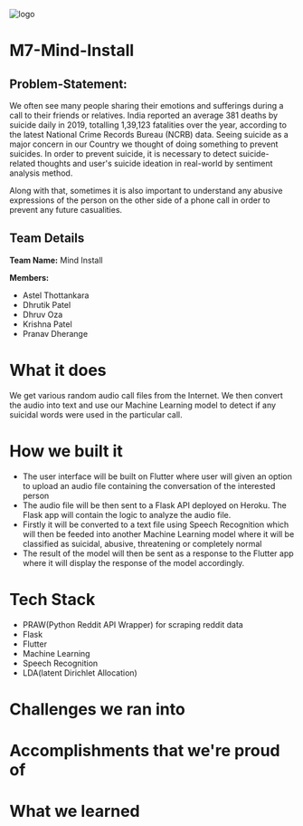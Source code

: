 ![logo](https://user-images.githubusercontent.com/58757868/107145728-804dd880-6969-11eb-86db-ec7a0c236a7f.png)

# M7-Mind-Install

## Problem-Statement:
We often see many people sharing their emotions and sufferings during a call to their friends or relatives. India reported an average 381 deaths by suicide daily in 2019, totalling 1,39,123 fatalities over the year, according to the latest National Crime Records Bureau (NCRB) data. Seeing suicide as a major concern in our Country we thought of doing something to prevent suicides. In order to prevent suicide, it is necessary to detect suicide-related thoughts and user's suicide ideation in real-world by sentiment analysis method.

Along with that, sometimes it is also important to understand any abusive expressions of the person on the other side of a phone call in order to prevent any future casualities.

## Team Details 
**Team Name:** Mind Install

**Members:**

 - Astel Thottankara 
 - Dhrutik Patel
 - Dhruv Oza
 - Krishna Patel
 - Pranav Dherange
 

# What it does
We get various random audio call files from the Internet. We then convert the audio into text and use our Machine Learning model to detect if any suicidal words were used in the particular call.


# How we built it

- The user interface will be built on Flutter where user will given an option to upload an audio file containing the conversation of the interested person
- The audio file will be then sent to a Flask API deployed on Heroku. The Flask app will contain the logic to analyze the audio file.
- Firstly it will be converted to a text file using Speech Recognition which will then be feeded into another Machine Learning model where it will be classified as suicidal, abusive, threatening or completely normal
- The result of the model will then be sent as a response to the Flutter app where it will display the response of the model accordingly.


# Tech Stack

- PRAW(Python Reddit API Wrapper) for scraping reddit data
- Flask
- Flutter
- Machine Learning
- Speech Recognition
- LDA(latent Dirichlet Allocation)


# Challenges we ran into


# Accomplishments that we're proud of


# What we learned

